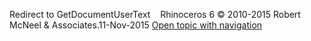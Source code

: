 ---
---

Redirect to GetDocumentUserText&#160;
&#160;
Rhinoceros 6 © 2010-2015 Robert McNeel &amp; Associates.11-Nov-2015
 [Open topic with navigation](getdocumentusertext.html) 

